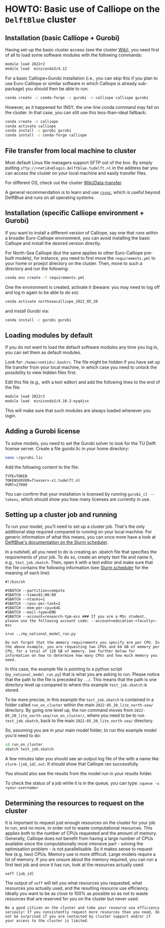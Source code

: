 # HOWTO: Basic use of Calliope on the `DelftBlue` cluster

## Installation (basic Calliope + Gurobi)

Having set-up the basic cluster access (see the cluster [Wiki](https://gitlab.tudelft.nl/dhpc/docs/-/wikis/home)), you need first of all to load some software modules with the following commands:

```bash
module load 2022r2
module load  miniconda3/4.12
```

For a basic Calliope+Gurobi installation (i.e., you can skip this if you plan to use Euro-Calliope or similar software in which Calliope is already sub-package) you should then be able to run:

```bash
conda create -c conda-forge -c gurobi -n calliope calliope gurobi
```
However, as it happened for INSY, the one-line conda command may fail on the cluster. In that case, you can still use this less-than-ideal fallback:

```bash
conda create -n calliope
conda activate calliope
conda install -c gurobi gurobi
conda install -c conda-forge calliope
```

## File transfer from local machine to cluster

Most default Linux file managers support SFTP out of the box. By simply putting `sftp://<netid>@login.delftblue.tudelft.nl` in the address bar you can access the cluster on your local machine and easily transfer files.

For different OS, check out the cluster [Wiki/Data-transfer](https://gitlab.tudelft.nl/dhpc/docs/-/wikis/Data-transfer-to-DelftBlue).

A general recommendation is to learn and use [`rsync`](https://gitlab.tudelft.nl/dhpc/docs/-/wikis/Data-transfer-to-DelftBlue#rsync), which is useful beyond DelftBlue and runs on all operating systems.

## Installation (specific Calliope environment + Gurobi)

If you want to install a different version of Calliope, say one that runs within a broader Euro-Calliope environment, you can avoid installing the basic Calliope and install the desired version directly.

For North-Sea Calliope (but the same applies to other Euro-Calliope pre-built models), for instance, you need to first move the `requirements.yml` to your home or proejct directory on the cluster. Then, move to such a directory and run the following:

```bash
conda env create -f requirements.yml
```

One the environment is created, activate it (beware: you may need to log off and log in again to be able to do so):

```bash
conda activate northseacalliope_2022_05_20
```

and install Gurobi via:

```bash
conda install -c gurobi gurobi
```

## Loading modules by default

If you do not want to load the default software modules any time you log in, you can set them as default modules.

Look for: `/home/<netid>/.bashrc`. The file might be hidden if you have set up file transfer from your local machine, in which case you need to unlock the possibility to view hidden files first.

Edit this file (e.g., with a text editor) and add the following lines to the end of the file:

```bash
module load 2022r2
module load  miniconda3/4.10.3-eyq4jvx
```

This will make sure that such modules are always loaded whenever you login.

## Adding a Gurobi license

To solve models, you need to set the Gurobi solver to look for the TU Delft license server. Create a file gurobi.lic in your home directory:

```bash
nano ~/gurobi.lic
```

Add the following content to the file:

```
TYPE=TOKEN
TOKENSERVER=flexserv-x1.tudelft.nl
PORT=27099
```

You can confirm that your installation is licensed by running `gurobi_cl --tokens`, which should show you how many licenses are currently in use.

## Setting up a cluster job and running

To run your model, you'll need to set up a cluster job. That's the only additional step required compared to running on your local machine. For generic information of what this means, you can once more have a look at [DelftBlue's documentation on the Slurm scheduler](https://gitlab.tudelft.nl/dhpc/docs/-/wikis/Slurm-scheduler).

In a nutshell, all you need to do is creating an .sbatch file that specifies the requirements of your job.
To do so, create an empty text file and name it, e.g., `test_job.sbatch`. Then, open it with a text editor and make sure that the file contains the following information (see [Slurm scheduler](https://gitlab.tudelft.nl/dhpc/docs/-/wikis/Slurm-scheduler) for the meaning of each line):

```
#!/bin/sh

#SBATCH --partition=compute
#SBATCH --time=01:00:00
#SBATCH --ntasks=1
#SBATCH --cpus-per-task=2
#SBATCH --mem-per-cpu=64G
#SBATCH --mail-type=END
#SBATCH --account=research-tpm-ess ### If you are a MSc student, please use the following account code: --account=education-<faculty>-msc

srun ../my_national_model_run.py
```

```{important}
Do not forget that the memory requirements you specify are per CPU. In the above example, you are requesting two CPUs and 64 GB of memory per CPU, for a total of 128 GB of memory. See further below for information on how to determine how many CPUs and how much memory you need.
```

In this case, the example file is pointing to a python script (`my_national_model_run.py`) that is what you are asking to run. Please notice that the path to the file is preceded by `../`. This means that the path is one directory level up compared to where this example `test_job.sbatch` is stored.

To be more precise, in this example the `test_job.sbatch` is contained in a folder called `run_on_cluster` within the main `2022-05_20_lite_north-sea/` directory. By going one level up, the run command moves from `2022-05_20_lite_north-sea/run_on_cluster/`, where you need to be to run `test_job.sbatch`, back to the main `2022-05_20_lite_north-sea/` directory.

So, assuming you are in your main model folder, to run this example model you'd need to do:

```bash
cd run_on_cluster
sbatch test_job.sbatch
```

A few minutes later you should see an output log file of the with a name like `slurm-[job_id].out`. It should show that Calliope ran successfully.

You should also see the results from the model run in your results folder.

To check the status of a job while it is in the queue, you can type: `squeue -u <your-username>`


## Determining the resources to request on the cluster

It is important to request just enough resources on the cluster for your job to run, and no more, in order not to waste computational resources. This applies both to the number of CPUs requested and the amount of memory. Generally, Calliope does not benefit from having a large number of CPUs available since the computationally most intensive part - solving the optimisation problem - is not parallelisable. So it makes sense to request few (e.g. two) CPUs. Memory use is more difficult. Large models require a lot of memory. If you are unsure about the memory required, you can run a first test job and once it has run, look at the resources actually used:

`seff [job_id]`

The output of `seff` will tell you what resources you requested, what resources you actually used, and the resulting resource use efficiency. Ideally you want to be as close to 100% as possible so as not to waste resources that are reserved for you on the cluster but never used.

```{important}
Be a good citizen on the cluster and take your resource use efficiency seriouly! If you consistently request more resources than you need, do not be surprised if you are contacted by cluster support and/or if your access to the cluster is limited.
```
